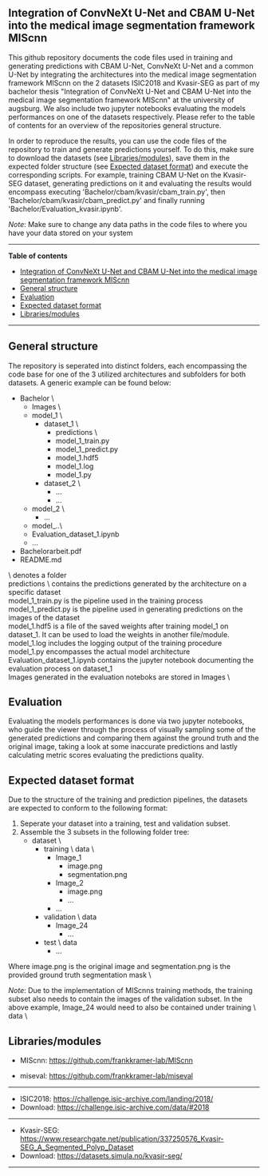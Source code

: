 ## Integration of ConvNeXt U-Net and CBAM U-Net into the medical image segmentation framework MIScnn

This github repository documents the code files used in training and generating predictions with CBAM U-Net, ConvNeXt U-Net and a common U-Net by integrating the architectures into the medical image segmentation framework MIScnn on the 2 datasets ISIC2018 and Kvasir-SEG as part of my bachelor thesis "Integration of ConvNeXt U-Net and CBAM U-Net into the medical image segmentation framework MIScnn" at the university of augsburg. We also include two jupyter notebooks evaluating the models performances on one of the datasets respectively. Please refer to the table of contents for an overview of the repositories general structure.

In order to reproduce the results, you can use the code files of the repository to train and generate predictions yourself. To do this, make sure to download the datasets (see [Libraries/modules](#librariesmodules)), save them in the expected folder structure (see [Expected dataset format](#expected-dataset-format)) and execute the corresponding scripts. For example, training CBAM U-Net on the Kvasir-SEG dataset, generating predictions on it and evaluating the results would encompass executing 'Bachelor/cbam/kvasir/cbam_train.py', then 'Bachelor/cbam/kvasir/cbam_predict.py' and finally running 'Bachelor/Evaluation_kvasir.ipynb'.

_Note_: Make sure to change any data paths in the code files to where you have your data stored on your system

---

**Table of contents**

- [Integration of ConvNeXt U-Net and CBAM U-Net into the medical image segmentation framework MIScnn](#integration-of-convnext-u-net-and-cbam-u-net-into-the-medical-image-segmentation-framework-miscnn)
- [General structure](#general-structure)
- [Evaluation](#evaluation)
- [Expected dataset format](#expected-dataset-format)
- [Libraries/modules](#librariesmodules)

---


## General structure

The repository is seperated into distinct folders, each encompassing the code base for one of the 3 utilized architectures and subfolders for both datasets. A generic example can be found below:

* Bachelor \
    * Images \
    * model_1 \
        * dataset_1 \
            * predictions \
            * model_1_train.py
            * model_1_predict.py
            * model_1.hdf5
            * model_1.log
            * model_1.py
        * dataset_2 \
            * ...
            * ...
    * model_2 \
        * ...
    * model_..\
    * Evaluation_dataset_1.ipynb
    * ...
* Bachelorarbeit.pdf
* README.md

\ denotes a folder <br>
predictions \ contains the predictions generated by the architecture on a specific dataset <br>
model_1_train.py is the pipeline used in the training process <br>
model_1_predict.py is the pipeline used in generating predictions on the images of the dataset <br>
model_1.hdf5 is a file of the saved weights after training model_1 on dataset_1. It can be used to load 
the weights in another file/module. <br>
model_1.log includes the logging output of the training procedure <br>
model_1.py encompasses the actual model architecture <br>
Evaluation_dataset_1.ipynb contains the jupyter notebook documenting the evaluation process on dataset_1 <br>
Images generated in the evaluation noteboks are stored in Images \ <br>

## Evaluation

Evaluating the models performances is done via two jupyter notebooks, who guide the viewer through the process of visually sampling some of the generated predictions and comparing them against the ground truth and the original image, taking a look at some inaccurate predictions and lastly calculating metric scores evaluating the predictions quality.

## Expected dataset format

Due to the structure of the training and prediction pipelines, the datasets are expected to conform to the following format:

1. Seperate your dataset into a training, test and validation subset.
2. Assemble the 3 subsets in the following folder tree:
   * dataset \
       * training \ data \
           * Image_1
               * image.png
               * segmentation.png
           * Image_2
               * image.png
               * ...
           * ...
       * validation \ data    
           * Image_24
             * ...
       * test \ data
           * ...

Where image.png is the original image and segmentation.png is the provided ground truth segmentation mask \

_Note_: Due to the implementation of MIScnns training methods, the training subset also needs to contain the images of the validation subset. In the above example, Image_24 would need to also be contained under training \ data \

## Libraries/modules

* MIScnn: https://github.com/frankkramer-lab/MIScnn

* miseval: https://github.com/frankkramer-lab/miseval

---

* ISIC2018: https://challenge.isic-archive.com/landing/2018/
* Download: https://challenge.isic-archive.com/data/#2018

---

* Kvasir-SEG: https://www.researchgate.net/publication/337250576_Kvasir-SEG_A_Segmented_Polyp_Dataset
* Download: https://datasets.simula.no/kvasir-seg/

---








